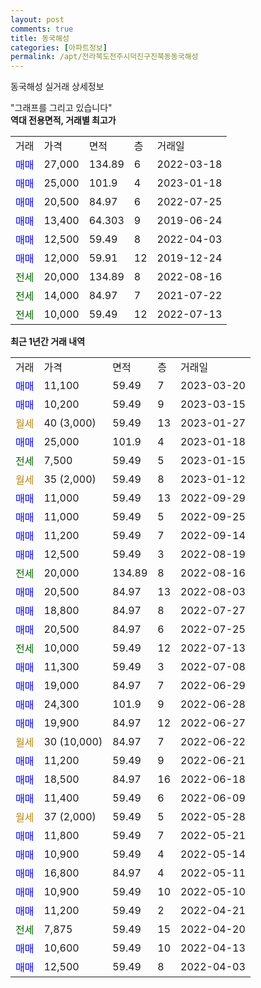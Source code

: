 ```yaml
---
layout: post
comments: true
title: 동국해성
categories: [아파트정보]
permalink: /apt/전라북도전주시덕진구진북동동국해성
---
```


동국해성 실거래 상세정보

<script type="text/javascript">
  google.charts.load('current', {'packages':['line', 'corechart']});
  google.charts.setOnLoadCallback(drawChart);

  function drawChart() {
    var data = new google.visualization.DataTable();
    data.addColumn('date', '거래일');
    data.addColumn('number', "매매");
    data.addColumn('number', "전세");
    data.addColumn('number', "전매");

    data.addRows([[new Date(Date.parse("2023-03-20")), 11100, null, null], [new Date(Date.parse("2023-03-15")), 10200, null, null], [new Date(Date.parse("2023-01-27")), null, null, null], [new Date(Date.parse("2023-01-18")), 25000, null, null], [new Date(Date.parse("2023-01-15")), null, 7500, null], [new Date(Date.parse("2023-01-12")), null, null, null], [new Date(Date.parse("2022-09-29")), 11000, null, null], [new Date(Date.parse("2022-09-25")), 11000, null, null], [new Date(Date.parse("2022-09-14")), 11200, null, null], [new Date(Date.parse("2022-08-19")), 12500, null, null], [new Date(Date.parse("2022-08-16")), null, 20000, null], [new Date(Date.parse("2022-08-03")), 20500, null, null], [new Date(Date.parse("2022-07-27")), 18800, null, null], [new Date(Date.parse("2022-07-25")), 20500, null, null], [new Date(Date.parse("2022-07-13")), null, 10000, null], [new Date(Date.parse("2022-07-08")), 11300, null, null], [new Date(Date.parse("2022-06-29")), 19000, null, null], [new Date(Date.parse("2022-06-28")), 24300, null, null], [new Date(Date.parse("2022-06-27")), 19900, null, null], [new Date(Date.parse("2022-06-22")), null, null, null], [new Date(Date.parse("2022-06-21")), 11200, null, null], [new Date(Date.parse("2022-06-18")), 18500, null, null], [new Date(Date.parse("2022-06-09")), 11400, null, null], [new Date(Date.parse("2022-05-28")), null, null, null], [new Date(Date.parse("2022-05-21")), 11800, null, null], [new Date(Date.parse("2022-05-14")), 10900, null, null], [new Date(Date.parse("2022-05-11")), 16800, null, null], [new Date(Date.parse("2022-05-10")), 10900, null, null], [new Date(Date.parse("2022-04-21")), 11200, null, null], [new Date(Date.parse("2022-04-20")), null, 7875, null], [new Date(Date.parse("2022-04-13")), 10600, null, null], [new Date(Date.parse("2022-04-03")), 12500, null, null]]);

    var options = {
      hAxis: {
        format: 'yyyy/MM/dd'
      },    
      lineWidth: 0,
      pointsVisible: true,    
      title: '최근 1년간 유형별 실거래가 분포',
      legend: { position: 'bottom' }
    };

    var formatter = new google.visualization.NumberFormat({pattern:'###,###'} );
    formatter.format(data, 1);
    formatter.format(data, 2);
    
    setTimeout(function() {
        var chart = new google.visualization.LineChart(document.getElementById('columnchart_material'));
        chart.draw(data, (options));
        document.getElementById('loading').style.display = 'none';
    }, 200);
  }
</script>


<div id="loading" style="z-index:20; display: block; margin-left: 0px">"그래프를 그리고 있습니다"</div>
<div id="columnchart_material" style="width: 95%; margin-left: 0px; display: block"></div>
<!-- contents start -->
<b>역대 전용면적, 거래별 최고가</b>
<table class="sortable">
    <tr>
      <td>거래</td>
      <td>가격</td>
      <td>면적</td>
      <td>층</td>
      <td>거래일</td>
    </tr>
        <tr>
          <td><a style="color: blue">매매</a></td>
          <td>27,000</td>
          <td>134.89</td>
          <td>6</td>
          <td>2022-03-18</td>
        </tr>            <tr>
          <td><a style="color: blue">매매</a></td>
          <td>25,000</td>
          <td>101.9</td>
          <td>4</td>
          <td>2023-01-18</td>
        </tr>            <tr>
          <td><a style="color: blue">매매</a></td>
          <td>20,500</td>
          <td>84.97</td>
          <td>6</td>
          <td>2022-07-25</td>
        </tr>            <tr>
          <td><a style="color: blue">매매</a></td>
          <td>13,400</td>
          <td>64.303</td>
          <td>9</td>
          <td>2019-06-24</td>
        </tr>            <tr>
          <td><a style="color: blue">매매</a></td>
          <td>12,500</td>
          <td>59.49</td>
          <td>8</td>
          <td>2022-04-03</td>
        </tr>            <tr>
          <td><a style="color: blue">매매</a></td>
          <td>12,000</td>
          <td>59.91</td>
          <td>12</td>
          <td>2019-12-24</td>
        </tr>        
        <tr>
              <td><a style="color: darkgreen">전세</a></td>
              <td>20,000</td>
              <td>134.89</td>
              <td>8</td>
              <td>2022-08-16</td>
            </tr>            <tr>
              <td><a style="color: darkgreen">전세</a></td>
              <td>14,000</td>
              <td>84.97</td>
              <td>7</td>
              <td>2021-07-22</td>
            </tr>            <tr>
              <td><a style="color: darkgreen">전세</a></td>
              <td>10,000</td>
              <td>59.49</td>
              <td>12</td>
              <td>2022-07-13</td>
            </tr>        
    
</table>

<b>최근 1년간 거래 내역</b>

<table class="sortable">
    <tr>
      <td>거래</td>
      <td>가격</td>
      <td>면적</td>
      <td>층</td>
      <td>거래일</td>
    </tr>
    <tr>
      <td><a style="color: blue">매매</a></td>
      <td>11,100</td>
      <td>59.49</td>
      <td>7</td>
      <td>2023-03-20</td>
    </tr>          <tr>
      <td><a style="color: blue">매매</a></td>
      <td>10,200</td>
      <td>59.49</td>
      <td>9</td>
      <td>2023-03-15</td>
    </tr>          <tr>
      <td><a style="color: darkgoldenrod">월세</a></td>
      <td>40 (3,000)</td>
      <td>59.49</td>
      <td>13</td>
      <td>2023-01-27</td>
    </tr>          <tr>
      <td><a style="color: blue">매매</a></td>
      <td>25,000</td>
      <td>101.9</td>
      <td>4</td>
      <td>2023-01-18</td>
    </tr>          <tr>
      <td><a style="color: darkgreen">전세</a></td>
      <td>7,500</td>
      <td>59.49</td>
      <td>5</td>
      <td>2023-01-15</td>
    </tr>          <tr>
      <td><a style="color: darkgoldenrod">월세</a></td>
      <td>35 (2,000)</td>
      <td>59.49</td>
      <td>8</td>
      <td>2023-01-12</td>
    </tr>          <tr>
      <td><a style="color: blue">매매</a></td>
      <td>11,000</td>
      <td>59.49</td>
      <td>13</td>
      <td>2022-09-29</td>
    </tr>          <tr>
      <td><a style="color: blue">매매</a></td>
      <td>11,000</td>
      <td>59.49</td>
      <td>5</td>
      <td>2022-09-25</td>
    </tr>          <tr>
      <td><a style="color: blue">매매</a></td>
      <td>11,200</td>
      <td>59.49</td>
      <td>7</td>
      <td>2022-09-14</td>
    </tr>          <tr>
      <td><a style="color: blue">매매</a></td>
      <td>12,500</td>
      <td>59.49</td>
      <td>3</td>
      <td>2022-08-19</td>
    </tr>          <tr>
      <td><a style="color: darkgreen">전세</a></td>
      <td>20,000</td>
      <td>134.89</td>
      <td>8</td>
      <td>2022-08-16</td>
    </tr>          <tr>
      <td><a style="color: blue">매매</a></td>
      <td>20,500</td>
      <td>84.97</td>
      <td>13</td>
      <td>2022-08-03</td>
    </tr>          <tr>
      <td><a style="color: blue">매매</a></td>
      <td>18,800</td>
      <td>84.97</td>
      <td>8</td>
      <td>2022-07-27</td>
    </tr>          <tr>
      <td><a style="color: blue">매매</a></td>
      <td>20,500</td>
      <td>84.97</td>
      <td>6</td>
      <td>2022-07-25</td>
    </tr>          <tr>
      <td><a style="color: darkgreen">전세</a></td>
      <td>10,000</td>
      <td>59.49</td>
      <td>12</td>
      <td>2022-07-13</td>
    </tr>          <tr>
      <td><a style="color: blue">매매</a></td>
      <td>11,300</td>
      <td>59.49</td>
      <td>3</td>
      <td>2022-07-08</td>
    </tr>          <tr>
      <td><a style="color: blue">매매</a></td>
      <td>19,000</td>
      <td>84.97</td>
      <td>7</td>
      <td>2022-06-29</td>
    </tr>          <tr>
      <td><a style="color: blue">매매</a></td>
      <td>24,300</td>
      <td>101.9</td>
      <td>9</td>
      <td>2022-06-28</td>
    </tr>          <tr>
      <td><a style="color: blue">매매</a></td>
      <td>19,900</td>
      <td>84.97</td>
      <td>12</td>
      <td>2022-06-27</td>
    </tr>          <tr>
      <td><a style="color: darkgoldenrod">월세</a></td>
      <td>30 (10,000)</td>
      <td>84.97</td>
      <td>7</td>
      <td>2022-06-22</td>
    </tr>          <tr>
      <td><a style="color: blue">매매</a></td>
      <td>11,200</td>
      <td>59.49</td>
      <td>9</td>
      <td>2022-06-21</td>
    </tr>          <tr>
      <td><a style="color: blue">매매</a></td>
      <td>18,500</td>
      <td>84.97</td>
      <td>16</td>
      <td>2022-06-18</td>
    </tr>          <tr>
      <td><a style="color: blue">매매</a></td>
      <td>11,400</td>
      <td>59.49</td>
      <td>6</td>
      <td>2022-06-09</td>
    </tr>          <tr>
      <td><a style="color: darkgoldenrod">월세</a></td>
      <td>37 (2,000)</td>
      <td>59.49</td>
      <td>5</td>
      <td>2022-05-28</td>
    </tr>          <tr>
      <td><a style="color: blue">매매</a></td>
      <td>11,800</td>
      <td>59.49</td>
      <td>7</td>
      <td>2022-05-21</td>
    </tr>          <tr>
      <td><a style="color: blue">매매</a></td>
      <td>10,900</td>
      <td>59.49</td>
      <td>4</td>
      <td>2022-05-14</td>
    </tr>          <tr>
      <td><a style="color: blue">매매</a></td>
      <td>16,800</td>
      <td>84.97</td>
      <td>4</td>
      <td>2022-05-11</td>
    </tr>          <tr>
      <td><a style="color: blue">매매</a></td>
      <td>10,900</td>
      <td>59.49</td>
      <td>10</td>
      <td>2022-05-10</td>
    </tr>          <tr>
      <td><a style="color: blue">매매</a></td>
      <td>11,200</td>
      <td>59.49</td>
      <td>2</td>
      <td>2022-04-21</td>
    </tr>          <tr>
      <td><a style="color: darkgreen">전세</a></td>
      <td>7,875</td>
      <td>59.49</td>
      <td>15</td>
      <td>2022-04-20</td>
    </tr>          <tr>
      <td><a style="color: blue">매매</a></td>
      <td>10,600</td>
      <td>59.49</td>
      <td>10</td>
      <td>2022-04-13</td>
    </tr>          <tr>
      <td><a style="color: blue">매매</a></td>
      <td>12,500</td>
      <td>59.49</td>
      <td>8</td>
      <td>2022-04-03</td>
    </tr>      </table>
<!-- contents end -->    

